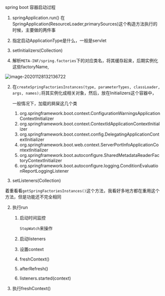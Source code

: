 spring boot 容器启动过程

1. springApplication.run()
   在SpringApplication(ResourceLoader,primarySources)这个构造方法执行的时候，主要做的两件事

1. 指定启动ApplicationType是什么，一般是servlet

2. setInitializers(Collection)

1. 解析`META-INF/spring.factories`下的对应类名，将其缓存起来，后期实例化这些factoryName,

![image-20201128132136722](C:\Users\Eric\AppData\Roaming\Typora\typora-user-images\image-20201128132136722.png)

2. 在`createSpringFactoriesInstances(type, parameterTypes, classLoader, args, names);`将其实例化成相关对象，然后，放在Initializers这个容器中，

   一般情况下，加载的屙屎这几个类

    1. org.springframework.boot.context.ConfigurationWarningsApplicationContextInitializer
    2. org.springframework.boot.context.ContextIdApplicationContextInitializer
    3. org.springframework.boot.context.config.DelegatingApplicationContextInitializer
    4. org.springframework.boot.web.context.ServerPortInfoApplicationContextInitializer
    5. org.springframework.boot.autoconfigure.SharedMetadataReaderFactoryContextInitializer
    6. org.springframework.boot.autoconfigure.logging.ConditionEvaluationReportLoggingListener

3. setListeners(Collection)

着重看看`getSpringFactoriesInstances()`这个方法，我看好多地方都在重用这个方法，但是功能还不完全相同


2. 执行run

    1. 启动时间监控

       `StopWatch`来操作

    2. 启动listeners

    3. 设置context

    4. freshContext()

    5. afterRefresh()

    6. listeners.started(context)

3. 执行freshContext()
   